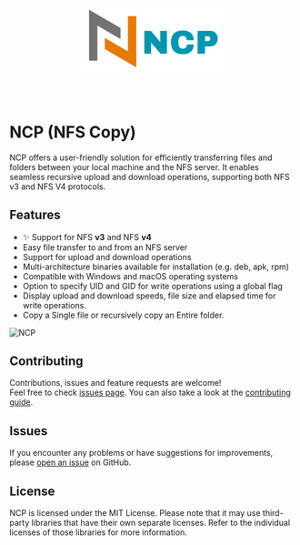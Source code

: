 
<h2 align="center">
  <p align="center"><img width=50% src="assets/index_img.png"></p>
    <br>
</h2>

# NCP (NFS Copy)

NCP offers a user-friendly solution for efficiently transferring files and folders between your local machine
and the NFS server. It enables seamless recursive upload and download operations, supporting both NFS v3 and NFS V4 protocols.

## Features
- :sparkles: Support for NFS **v3** and NFS **v4**
- Easy file transfer to and from an NFS server
- Support for upload and download operations
- Multi-architecture binaries available for installation (e.g. deb, apk, rpm)
- Compatible with Windows and macOS operating systems
- Option to specify UID and GID for write operations using a global flag
- Display upload and download speeds, file size and elapsed time for write operations.
- Copy a Single file or recursively copy an Entire folder.


<img alt="NCP" src="https://raw.githubusercontent.com/kha7iq/ncp/master/.github/img/ncp.gif" width="800" />

## Contributing

Contributions, issues and feature requests are welcome!<br/>Feel free to check
[issues page](https://github.com/kha7iq/ncp/issues). You can also take a look
at the [contributing guide](https://github.com/kha7iq/ncp/blob/master/CONTRIBUTING.md).

## Issues

If you encounter any problems or have suggestions for improvements, please [open an issue](https://github.com/username/repo/issues) on GitHub.


## License

NCP is licensed under the MIT License. Please note that it may use third-party libraries that have their own separate licenses. Refer to the individual licenses of those libraries for more information.